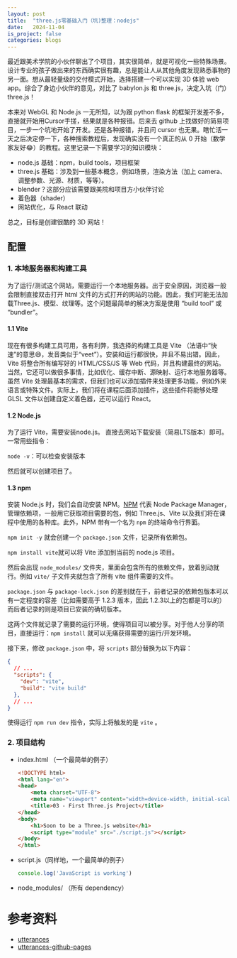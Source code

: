 ```yaml
---
layout: post
title:  "three.js零基础入门（坑)整理：nodejs"
date:   2024-11-04
is_project: false
categories: blogs
---
```

最近跟美术学院的小伙伴聊出了个项目，其实很简单，就是可视化一些特殊场景。设计专业的孩子做出来的东西确实很有趣，总是能让人从其他角度发现熟悉事物的另一面。想从最轻量级的交付模式开始，选择搭建一个可以实现 3D 体验 web app。综合了身边小伙伴的意见，对比了 babylon.js 和 three.js，决定入坑（门）three.js！

本来对 WebGL 和 Node.js 一无所知，以为跟 python flask 的框架开发差不多，直接就开始用Cursor手搓，结果就是各种报错。后来去 github 上找做好的简易项目，一步一个坑地开始了开发。还是各种报错，并且问 cursor 也无果。瞎忙活一天之后决定停一下，各种搜索教程后，发现确实没有一个真正的从 0 开始（数学家友好😂）的教程。这里记录一下需要学习的知识模块：

* node.js 基础：npm，build tools，项目框架
* three.js 基础：涉及到一些基本概念，例如场景，渲染方法（加上 camera、调整参数、光源、材质，等等）。
* blender？这部分应该需要跟美院和项目方小伙伴讨论
* 着色器（shader）
* 网站优化，与 React 联动

总之，目标是创建很酷的 3D 网站！

## 配置

### 1. 本地服务器和构建工具

为了运行/测试这个网站，需要运行一个本地服务器。出于安全原因，浏览器一般会限制直接双击打开 html 文件的方式打开的网站的功能。因此，我们可能无法加载Three.js、模型、纹理等。这个问题最简单的解决方案是使用 “build tool” 或 “bundler”。

#### 1.1 Vite

现在有很多构建工具可用，各有利弊，我选择的构建工具是 Vite （法语中“快速”的意思😄，发音类似于“veet”）。安装和运行都很快，并且不易出错。因此，Vite 将整合所有编写好的 HTML/CSS/JS 等 Web 代码，并且构建最终的网站。当然，它还可以做很多事情，比如优化、缓存中断、源映射、运行本地服务器等。虽然 Vite 处理最基本的需求，但我们也可以添加插件来处理更多功能，例如外来语言或特殊文件。实际上，我们将在课程后面添加插件，这些插件将能够处理 GLSL 文件以创建自定义着色器，还可以运行 React。

#### 1.2 Node.js

为了运行 Vite，需要安装node.js。 直接去网站下载安装（简易LTS版本）即可。一常用些指令：

`node -v`：可以检查安装版本

然后就可以创建项目了。

#### 1.3 npm

安装 Node.js 时，我们会自动安装 NPM。[NPM](http://npmjs.com/) 代表 Node Package Manager，管理依赖项，一般用它获取项目需要的包，例如 Three.js、Vite 以及我们将在课程中使用的各种库。此外，NPM 带有一个名为 `npm` 的终端命令行界面。

`npm init -y` 就会创建一个 `package.json` 文件，记录所有依赖包。

`npm install vite`就可以将 Vite 添加到当前的 node.js 项目。

然后会出现 `node_modules/` 文件夹，里面会包含所有的依赖文件，放着别动就行。例如 `vite/` 子文件夹就包含了所有 vite 组件需要的文件。

`package.json` 与 `package-lock.json` 的差别就在于，前者记录的依赖包版本可以有一定程度的容差（比如需要高于 1.2.3 版本，因此 1.2.3以上的包都是可以的）而后者记录的则是项目已安装的确切版本。

这两个文件就记录了需要的运行环境，使得项目可以被分享。对于他人分享的项目，直接运行：`npm install` 就可以无痛获得需要的运行/开发环境。

接下来，修改 `package.json` 中，将 `scripts` 部分替换为以下内容：

```json
{
  // ...
  "scripts": {
    "dev": "vite",
    "build": "vite build"
  },
  // ...
}
```

使得运行 `npm run dev` 指令，实际上将触发的是 `vite` 。

### 2. 项目结构

* index.html （一个最简单的例子）

  ```html
  <!DOCTYPE html>
  <html lang="en">
  <head>
      <meta charset="UTF-8">
      <meta name="viewport" content="width=device-width, initial-scale=1.0">
      <title>03 - First Three.js Project</title>
  </head>
  <body>
      <h1>Soon to be a Three.js website</h1>
      <script type="module" src="./script.js"></script>
  </body>
  </html>
  ```
* script.js（同样地，一个最简单的例子）

  ```js
  console.log('JavaScript is working')
  ```
* node_modules/ （所有 dependency）


# 参考资料

* [utterances](https://utteranc.es/)
* [utterances-github-pages](https://github.com/apps/utterances)
